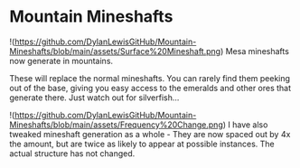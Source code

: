# Mountain Mineshafts

!(https://github.com/DylanLewisGitHub/Mountain-Mineshafts/blob/main/assets/Surface%20Mineshaft.png)
Mesa mineshafts now generate in mountains.

These will replace the normal mineshafts. You can rarely find them peeking out of the base, giving you easy access to the emeralds and other ores that generate there. Just watch out for silverfish...

!(https://github.com/DylanLewisGitHub/Mountain-Mineshafts/blob/main/assets/Frequency%20Change.png)
I have also tweaked mineshaft generation as a whole  - They are now spaced out by 4x the amount, but are twice as likely to appear at possible instances. The actual structure has not changed.
